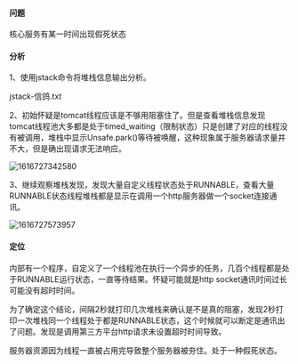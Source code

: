 #### 问题

核心服务有某一时间出现假死状态

#### 分析

1、使用jstack命令将堆栈信息输出分析。

jstack-信鸽.txt 

2、初始怀疑是tomcat线程应该是不够用阻塞住了。但是查看堆栈信息发现tomcat线程池大多都是处于timed_waiting（限制状态）只是创建了对应的线程没有被调用，堆栈中显示Unsafe.park()等待被唤醒，这种现象属于服务器请求量并不大，但是确出现请求无法响应。

![1616727342580](C:\Users\Jiyang.Zheng\AppData\Roaming\Typora\typora-user-images\1616727342580.png)

3、继续观察堆栈发现，发现大量自定义线程状态处于RUNNABLE，查看大量RUNNABLE状态线程堆栈都是显示在调用一个http服务器做一个socket连接通讯。

![1616727573957](C:\Users\Jiyang.Zheng\AppData\Roaming\Typora\typora-user-images\1616727573957.png)

#### 定位

内部有一个程序，自定义了一个线程池在执行一个异步的任务，几百个线程都是处于RUNNABLE运行状态，一直等待结果。怀疑可能就是http socket通讯时间过长可能没有超时时间。

为了确定这个结论，间隔2秒就打印几次堆栈来确认是不是真的阻塞，发现2秒打印一次堆栈同一个线程处于都是RUNNABLE状态，这个时候就可以断定是通讯出了问题。发现是调用第三方平台http请求未设置超时时间导致。

服务器资源因为线程一直被占用完导致整个服务器被夯住。处于一种假死状态。

